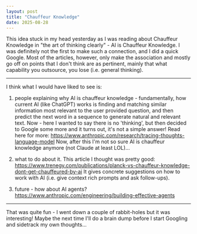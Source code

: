 ```yaml
---
layout: post
title: "Chauffeur Knowledge"
date: 2025-08-28
---
```


This idea stuck in my head yesterday as I was reading about Chauffeur Knowledge in "the art of thinking clearly" - AI is Chauffeur Knowledge. I was definitely not the first to make such a connection, and I did a quick Google. Most of the articles, however, only make the association and mostly go off on points that I don't think are as pertinent, mainly that what capability you outsource, you lose (i.e. general thinking).

---

I think what I would have liked to see is:
1) people explaining why AI is chauffeur knowledge - fundamentally, how current AI (like ChatGPT) works is finding and matching similar information most relevant to the user provided question, and then predict the next word in a sequence to generate natural and relevant text. Now - here I wanted to say there is no 'thinking', but then decided to Google some more and it turns out, it's not a simple answer! Read here for more: https://www.anthropic.com/research/tracing-thoughts-language-model Now, after this I'm not so sure AI is chauffeur knowledge anymore (not Claude at least LOL)...

2) what to do about it. This article I thought was pretty good: https://www.trenegy.com/publications/planck-vs-chauffeur-knowledge-dont-get-chauffeured-by-ai It gives concrete suggestions on how to work with AI (i.e. give context rich prompts and ask follow-ups).

3) future - how about AI agents? https://www.anthropic.com/engineering/building-effective-agents 

---

That was quite fun - I went down a couple of rabbit-holes but it was interesting! Maybe the next time I'll do a brain dump before I start Googling and sidetrack my own thoughts...